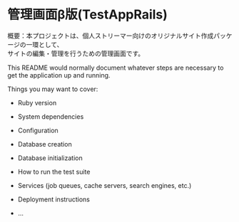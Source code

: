 # 管理画面β版(TestAppRails)
概要：本プロジェクトは、個人ストリーマー向けのオリジナルサイト作成パッケージの一環として、  
サイトの編集・管理を行うための管理画面です。


This README would normally document whatever steps are necessary to get the
application up and running.

Things you may want to cover:

* Ruby version

* System dependencies

* Configuration

* Database creation

* Database initialization

* How to run the test suite

* Services (job queues, cache servers, search engines, etc.)

* Deployment instructions

* ...
